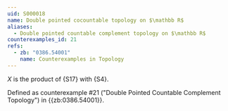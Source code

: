 ```yaml
---
uid: S000018
name: Double pointed cocountable topology on $\mathbb R$
aliases:
  - Double pointed countable complement topology on $\mathbb R$
counterexamples_id: 21
refs:
  - zb: "0386.54001"
    name: Counterexamples in Topology
---
```


$X$ is the product of {S17} with {S4}.

Defined as counterexample #21 ("Double Pointed Countable Complement Topology")
in {{zb:0386.54001}}.
